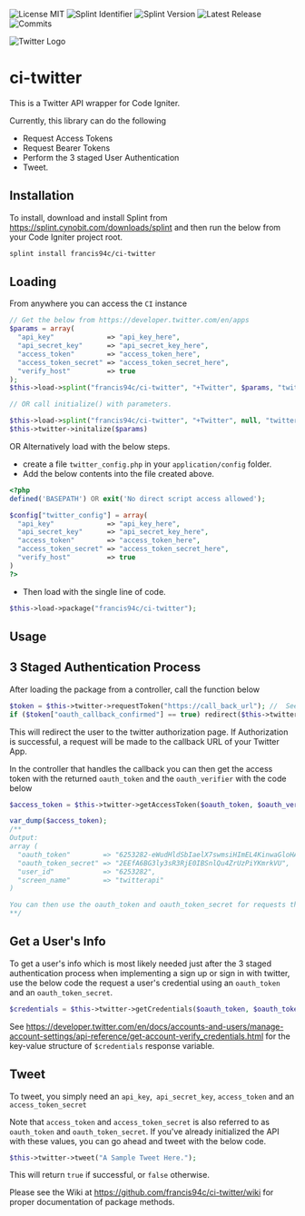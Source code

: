 ![License MIT](https://img.shields.io/github/license/francis94c/ci-twitter.svg) ![Splint Identifier](https://splint.cynobit.com/shields/iconIdentifier/5TR612RF6Y) ![Splint Version](https://splint.cynobit.com/shields/iconVersion/5TR612RF6Y) ![Latest Release](https://img.shields.io/github/release/francis94c/ci-twitter.svg) ![Commits](https://img.shields.io/github/last-commit/francis94c/ci-twitter.svg)

![Twitter Logo](https://help.twitter.com/content/dam/help-twitter/brand/logo.png)

# ci-twitter
This is a Twitter API wrapper for Code Igniter.

Currently, this library can do the following

* Request Access Tokens
* Request Bearer Tokens
* Perform the 3 staged User Authentication
* Tweet.

## Installation ##
To install, download and install Splint from <https://splint.cynobit.com/downloads/splint> and then run the below from your Code Igniter project root.

```bash
splint install francis94c/ci-twitter
```
## Loading ##
From anywhere you can access the ```CI``` instance

```php
// Get the below from https://developer.twitter.com/en/apps
$params = array(
  "api_key"             => "api_key_here",
  "api_secret_key"      => "api_secret_key_here",
  "access_token"        => "access_token_here",
  "access_token_secret" => "access_token_secret_here",
  "verify_host"         => true
);
$this->load->splint("francis94c/ci-twitter", "+Twitter", $params, "twitter");

// OR call initialize() with parameters.

$this->load->splint("francis94c/ci-twitter", "+Twitter", null, "twitter");
$this->twitter->initalize($params)
```

 OR Alternatively load with the below steps.

 * create a file ```twitter_config.php``` in your ```application/config``` folder.
 * Add the below contents into the file created above.

 ```php
 <?php
 defined('BASEPATH') OR exit('No direct script access allowed');

 $config["twitter_config"] = array(
   "api_key"             => "api_key_here",
   "api_secret_key"      => "api_secret_key_here",
   "access_token"        => "access_token_here",
   "access_token_secret" => "access_token_secret_here",
   "verify_host"         => true
 )
 ?>
 ```
* Then load with the single line of code.

```php
$this->load->package("francis94c/ci-twitter");
```
## Usage ##

## 3 Staged Authentication Process

After loading the package from a controller, call the function below

```php
$token = $this->twitter->requestToken("https://call_back_url"); //  See https://developer.twitter.com/en/docs/basics/apps/guides/callback-urls.html for call back urls
if ($token["oauth_callback_confirmed"] == true) redirect($this->twitter->getAuthorizeUrl($token["oauth_token"]));
```

This will redirect the user to the twitter authorization page. If Authorization is successful, a request will be made to the callback URL of your Twitter  App.

In the controller that handles the callback you can then get the access token with the returned ```oauth_token``` and the ```oauth_verifier``` with the code below

```php
$access_token = $this->twitter->getAccessToken($oauth_token, $oauth_verifier);

var_dump($access_token);
/**
Output:
array (
  "oauth_token"        => "6253282-eWudHldSbIaelX7swmsiHImEL4KinwaGloHANdrY",
  "oauth_token_secret" => "2EEfA6BG3ly3sR3RjE0IBSnlQu4ZrUzPiYKmrkVU",
  "user_id"            => "6253282",
  "screen_name"        => "twitterapi"
)

You can then use the oauth_token and oauth_token_secret for requests that need user authentication.
**/
```

## Get a User's Info ##

To get a user's info which is most likely needed just after the 3 staged authentication process when implementing a sign up or sign in with twitter, use the below code the request a user's credential using an ```oauth_token ``` and an ```oauth_token_secret```.

```php
$credentials = $this->twitter->getCredentials($oauth_token, $oauth_token_secret);
```

See https://developer.twitter.com/en/docs/accounts-and-users/manage-account-settings/api-reference/get-account-verify_credentials.html for the key-value structure of ```$credentials``` response variable.

## Tweet ##

To tweet, you simply need an ```api_key```,``` api_secret_key```, ```access_token``` and an ```access_token_secret```

Note that ```access_token``` and ```access_token_secret``` is also referred to as ```oauth_token``` and ```oauth_token_secret```. If you've already initialized the API with these values, you can go ahead and tweet with the below code.

```php
$this->twitter->tweet("A Sample Tweet Here.");
```

This will return ```true``` if successful, or ```false``` otherwise.

Please see the Wiki at <https://github.com/francis94c/ci-twitter/wiki> for proper documentation of package methods.
